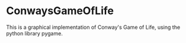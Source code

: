 # ConwaysGameOfLife
This is a graphical implementation of Conway's Game of Life, using the python library pygame.
